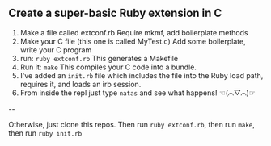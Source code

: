 ## Create a super-basic Ruby extension in C

1. Make a file called extconf.rb
   Require mkmf, add boilerplate methods
2. Make your C file (this one is called MyTest.c)
   Add some boilerplate, write your C program
3. run: `ruby extconf.rb`
   This generates a Makefile
4. Run it: `make`
   This compiles your C code into a bundle.
5. I've added an `init.rb` file which includes the file into the Ruby load path,
   requires it, and loads an irb session.
6. From inside the repl just type `natas` and see what happens! ☜(⌒▽⌒)☞

--

Otherwise, just clone this repos. Then run `ruby extconf.rb`, then run `make`, then run `ruby init.rb`

